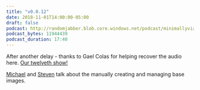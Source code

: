 ```yaml
---
title: "v0.0.12"
date: 2018-11-01T14:00:00-05:00
draft: false
podcast: http://randomjabber.blob.core.windows.net/podcast/minimallyviable_podcast-v0.0.12.mp3
podcast_bytes: 11944439  
podcast_duration: 17:40
---
```


After another delay - thanks to Gael Colas for helping recover the audio here.
[Our twelveth show!](http://randomjabber.blob.core.windows.net/podcast/minimallyviable_podcast-v0.0.12.mp3)

[Michael](https://twitter.com/migreene) and [Steven](https://twitter.com/stevenmurawski) talk about the manually creating and managing base images.  
